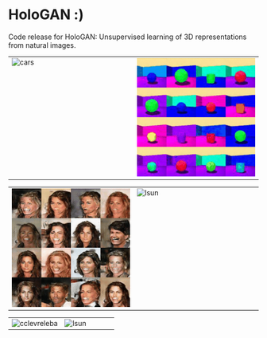 # HoloGAN :)

Code release for HoloGAN: Unsupervised learning of 3D representations from natural images.

<p><table>
  <tr valign="top">
    <td width="50%"><img src="gifs/cars.gif" alt="cars" /></td>
    <td width="50%"><img src="gifs/shapes3d.gif" alt="shapes3d" /></td>
  </tr>
</table></p>

<p><table>
  <tr valign="top">
    <td width="50%"><img src="gifs/celeba.gif" alt="celeba" /></td>
    <td width="50%"><img src="gifs/lsun.gif" alt="lsun" /></td>
  </tr>
</table></p>

<p><table>
  <tr valign="top">
    <td width="50%"><img src="gifs/clevr.gif" alt="cclevreleba" /></td>
    <td width="50%"><img src="gifs/lsun.gif" alt="lsun" /></td>
  </tr>
</table></p>
